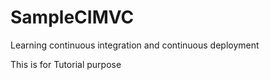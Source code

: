 # SampleCIMVC
Learning continuous integration and continuous deployment

This is for Tutorial purpose
